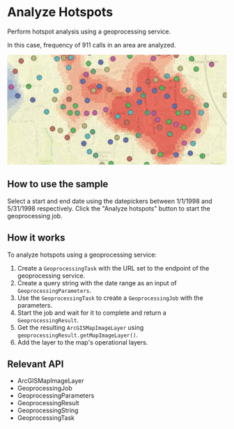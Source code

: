 # Analyze Hotspots

Perform hotspot analysis using a geoprocessing service.

In this case, frequency of 911 calls in an area are analyzed.

![](AnalyzeHotspots.png)

## How to use the sample

Select a start and end date using the datepickers between 1/1/1998 and 5/31/1998 respectively. Click the "Analyze hotspots" button to start the geoprocessing job.

## How it works

To analyze hotspots using a geoprocessing service:

1.  Create a `GeoprocessingTask` with the URL set to the endpoint of the geoprocessing service.
2.  Create a query string with the date range as an input of `GeoprocessingParameters`.
3.  Use the `GeoprocessingTask` to create a `GeoprocessingJob` with the parameters.
4.  Start the job and wait for it to complete and return a `GeoprocessingResult`.
5.  Get the resulting `ArcGISMapImageLayer` using `geoprocessingResult.getMapImageLayer()`.
6.  Add the layer to the map's operational layers.

## Relevant API

*   ArcGISMapImageLayer
*   GeoprocessingJob
*   GeoprocessingParameters
*   GeoprocessingResult
*   GeoprocessingString
*   GeoprocessingTask
